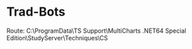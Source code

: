 # Trad-Bots
Route: C:\ProgramData\TS Support\MultiCharts .NET64 Special Edition\StudyServer\Techniques\CS
